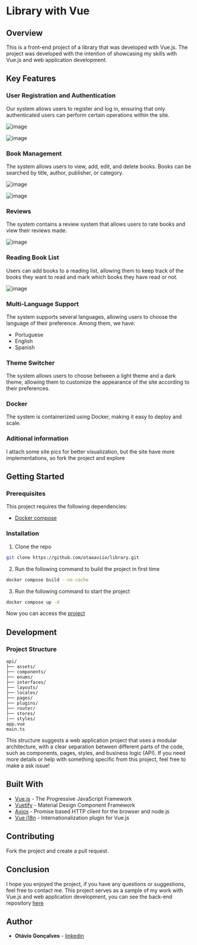 # Library with Vue

## Overview

This is a front-end project of a library that was developed with Vue.js. The project was developed with the intention of showcasing my skills with Vue.js and web application development.

## Key Features

### User Registration and Authentication

Our system allows users to register and log in, ensuring that only authenticated users can perform certain operations within the site.

![image](https://github.com/otaaaviio/library-vue/assets/129676776/09012c07-81fc-4d82-bc3d-b430e79d416f)


![image](https://github.com/otaaaviio/library-vue/assets/129676776/89168a2f-bd85-4c77-80f0-3c99664590d9)


### Book Management

The system allows users to view, add, edit, and delete books. Books can be searched by title, author, publisher, or category.

![image](https://github.com/otaaaviio/library-vue/assets/129676776/8ad5157e-fed0-4134-bea9-017b2a32aa81)

![image](https://github.com/otaaaviio/library-vue/assets/129676776/e0277515-68c2-4049-9662-0f126c8d34b8)

### Reviews

The system contains a review system that allows users to rate books and view their reviews made.

![image](https://github.com/otaaaviio/library-vue/assets/129676776/27bd3d4f-de2c-43b4-984b-24e4c313cfb5)

### Reading Book List

Users can add books to a reading list, allowing them to keep track of the books they want to read and mark which books they have read or not.

![image](https://github.com/otaaaviio/library-vue/assets/129676776/be9a8142-cdae-4967-a486-3ae4cc916ab3)


### Multi-Language Support

The system supports several languages, allowing users to choose the language of their preference. Among them, we have:
- Portuguese
- English
- Spanish

### Theme Switcher

The system allows users to choose between a light theme and a dark theme, allowing them to customize the appearance of the site according to their preferences.

### Docker

The system is containerized using Docker, making it easy to deploy and scale.

### Aditional information

I attach some site pics for better visualization, but the site have more implementations, so fork the project and explore

## Getting Started

### Prerequisites

This project requires the following dependencies:

- [Docker compose](https://docs.docker.com/compose/install/)

### Installation

1. Clone the repo

```sh
git clone https://github.com/otaaaviio/library.git
```

2. Run the following command to build the project in first time

```sh
docker compose build --no-cache
```

3. Run the following command to start the project

```sh
docker compose up -d
```
Now you can access the [project](http://localhost:8080)

## Development

### Project Structure

```
api/
├── assets/
├── components/
├── enums/
├── interfaces/
├── layouts/
├── locales/
├── pages/
├── plugins/
├── router/
├── stores/
|── styles/
app.vue
main.ts
```

This structure suggests a web application project that uses a modular architecture, with a clear separation between different parts of the code, such as components, pages, styles, and business logic (API). If you need more details or help with something specific from this project, feel free to make a ask issue!

## Built With

- [Vue.js](https://vuejs.org/) - The Progressive JavaScript Framework
- [Vuetify](https://vuetifyjs.com/en/) - Material Design Component Framework
- [Axios](https://axios-http.com/) - Promise based HTTP client for the browser and node.js
- [Vue i18n](https://kazupon.github.io/vue-i18n/) - Internationalization plugin for Vue.js

## Contributing

Fork the project and create a pull request.

## Conclusion

I hope you enjoyed the project, if you have any questions or suggestions, feel free to contact me. This project serves as a sample of my work with Vue.js and web application development, you can see the back-end repository [here](https://github.com/otaaaviio/library)

## Author

* **Otávio Gonçalves** - [linkedin](https://www.linkedin.com/in/otaaaviio/)
